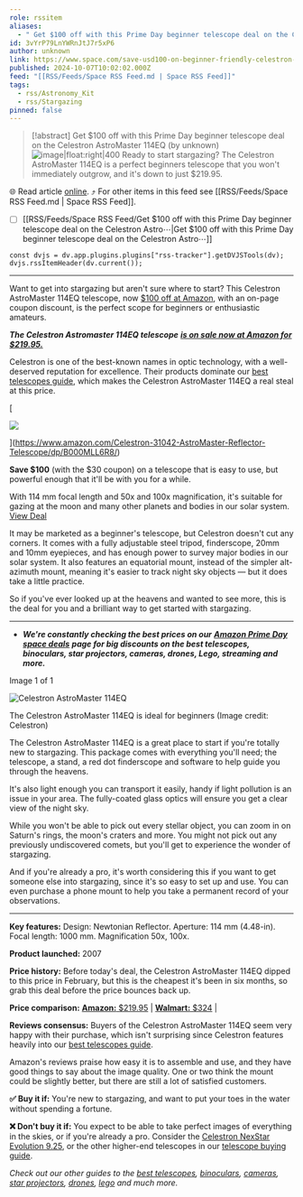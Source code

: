 ```yaml
---
role: rssitem
aliases:
  - " Get $100 off with this Prime Day beginner telescope deal on the Celestron AstroMaster 114EQ "
id: 3vYrP79LnYWRnJtJ7r5xP6
author: unknown
link: https://www.space.com/save-usd100-on-beginner-friendly-celestron-astromaster-114eq-at-amazon-prime-day-october-2024
published: 2024-10-07T10:02:02.000Z
feed: "[[RSS/Feeds/Space RSS Feed.md | Space RSS Feed]]"
tags:
  - rss/Astronomy_Kit
  - rss/Stargazing
pinned: false
---
```


> [!abstract]  Get $100 off with this Prime Day beginner telescope deal on the Celestron AstroMaster 114EQ  (by unknown)
> ![image|float:right|400](https://cdn.mos.cms.futurecdn.net/4NgoEMy3qf4NU2AHuPsXmF.jpg) Ready to start stargazing? The Celestron AstroMaster 114EQ is a perfect beginners telescope that you won't immediately outgrow, and it's down to just $219.95.

🌐 Read article [online](https://www.space.com/save-usd100-on-beginner-friendly-celestron-astromaster-114eq-at-amazon-prime-day-october-2024). ⤴ For other items in this feed see [[RSS/Feeds/Space RSS Feed.md | Space RSS Feed]].

- [ ] [[RSS/Feeds/Space RSS Feed/Get $100 off with this Prime Day beginner telescope deal on the Celestron Astro⋯|Get $100 off with this Prime Day beginner telescope deal on the Celestron Astro⋯]]

~~~dataviewjs
const dvjs = dv.app.plugins.plugins["rss-tracker"].getDVJSTools(dv);
dvjs.rssItemHeader(dv.current());
~~~

- - -

Want to get into stargazing but aren't sure where to start? This Celestron AstroMaster 114EQ telescope, now [$100 off at Amazon](https://www.amazon.com/Celestron-31042-AstroMaster-Reflector-Telescope/dp/B000MLL6R8/), with an on-page coupon discount, is the perfect scope for beginners or enthusiastic amateurs.

_**The Celestron Astromaster 114EQ telescope**_ [_**is on sale now at Amazon for $219.95.**_](https://www.amazon.com/Celestron-31042-AstroMaster-Reflector-Telescope/dp/B000MLL6R8/)

Celestron is one of the best-known names in optic technology, with a well-deserved reputation for excellence. Their products dominate our [best telescopes guide](https://www.space.com/15693-telescopes-beginners-telescope-reviews-buying-guide.html), which makes the Celestron AstroMaster 114EQ a real steal at this price.[](https://www.amazon.com/Celestron-31042-AstroMaster-Reflector-Telescope/dp/B000MLL6R8/)

[

![](https://cdn.mos.cms.futurecdn.net/WACNdiWczxPF6TrMK7sE7U.jpg)







](https://www.amazon.com/Celestron-31042-AstroMaster-Reflector-Telescope/dp/B000MLL6R8/)

[](https://www.amazon.com/Celestron-31042-AstroMaster-Reflector-Telescope/dp/B000MLL6R8/)**Save $100** (with the $30 coupon) on a telescope that is easy to use, but powerful enough that it'll be with you for a while.

With 114 mm focal length and 50x and 100x magnification, it's suitable for gazing at the moon and many other planets and bodies in our solar system.  
[View Deal](https://www.amazon.com/Celestron-31042-AstroMaster-Reflector-Telescope/dp/B000MLL6R8/)

It may be marketed as a beginner's telescope, but Celestron doesn't cut any corners. It comes with a fully adjustable steel tripod, finderscope, 20mm and 10mm eyepieces, and has enough power to survey major bodies in our solar system. It also features an equatorial mount, instead of the simpler alt-azimuth mount, meaning it's easier to track night sky objects — but it does take a little practice.

So if you've ever looked up at the heavens and wanted to see more, this is the deal for you and a brilliant way to get started with stargazing.

---

- _**We're constantly checking the best prices on our**_ [_**Amazon Prime Day space deals**_](https://www.space.com/amazon-prime-day-space-deals) _**page for big discounts on the best telescopes, binoculars, star projectors, cameras, drones, Lego, streaming and more.**_

Image 1 of 1

![Celestron AstroMaster 114EQ](https://cdn.mos.cms.futurecdn.net/87KRYZ2rtY4TcPzN3YsKCK.jpg)

The Celestron AstroMaster 114EQ is ideal for beginners (Image credit: Celestron)

The Celestron AstroMaster 114EQ is a great place to start if you're totally new to stargazing. This package comes with everything you'll need; the telescope, a stand, a red dot finderscope and software to help guide you through the heavens.

It's also light enough you can transport it easily, handy if light pollution is an issue in your area. The fully-coated glass optics will ensure you get a clear view of the night sky.

While you won't be able to pick out every stellar object, you can zoom in on Saturn's rings, the moon's craters and more. You might not pick out any previously undiscovered comets, but you'll get to experience the wonder of stargazing.

And if you're already a pro, it's worth considering this if you want to get someone else into stargazing, since it's so easy to set up and use. You can even purchase a phone mount to help you take a permanent record of your observations.

---

**Key features:** Design: Newtonian Reflector. Aperture: 114 mm (4.48-in). Focal length: 1000 mm. Magnification 50x, 100x.

**Product launched:** 2007

**Price history:** Before today's deal, the Celestron AstroMaster 114EQ dipped to this price in February, but this is the cheapest it's been in six months, so grab this deal before the price bounces back up.

**Price comparison:** [**Amazon:** $219.95](https://www.amazon.com/Celestron-31042-AstroMaster-Reflector-Telescope/dp/B000MLL6R8/) | [**Walmart:** $324](https://www.walmart.com/ip/Celestron-AstroMaster-114EQ-Newtonian-Telescope-Reflector-Beginners-Fully-Coated-Glass-Optics-Adjustable-Height-Tripod-Bonus-Astronomy-Software-Packa/918109902) |

**Reviews consensus:** Buyers of the Celestron AstroMaster 114EQ seem very happy with their purchase, which isn't surprising since Celestron features heavily into our [best telescopes guide](https://www.space.com/15693-telescopes-beginners-telescope-reviews-buying-guide.html).

Amazon's reviews praise how easy it is to assemble and use, and they have good things to say about the image quality. One or two think the mount could be slightly better, but there are still a lot of satisfied customers.

**✅ Buy it if:** You're new to stargazing, and want to put your toes in the water without spending a fortune.

**❌ Don't buy it if:** You expect to be able to take perfect images of everything in the skies, or if you're already a pro. Consider the [Celestron NexStar Evolution 9.25](https://www.amazon.com/Celestron-NexStar-Evolution-Schmidt-Cassegrain-Telescope/dp/B00K6E1VUS/), or the other higher-end telescopes in our [telescope buying guide](https://www.space.com/15693-telescopes-beginners-telescope-reviews-buying-guide.html).

_Check out our other guides to the_ [_best telescopes_](https://www.space.com/15693-telescopes-beginners-telescope-reviews-buying-guide.html)_,_ [_binoculars_](https://www.space.com/26021-best-binoculars.html)_,_ [_cameras_](https://www.space.com/best-cameras)_,_ [_star projectors_](https://www.space.com/best-star-projectors)_,_ [_drones_](https://www.space.com/best-drones)_,_ [_lego_](https://www.space.com/best-lego-space-sets) _and much more._